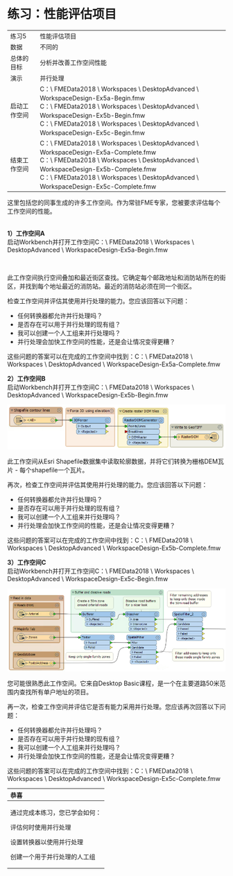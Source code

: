 # 练习：性能评估项目

 <table>
<tbody><tr>
<td>
<i></i><font style="vertical-align: inherit;"><font style="vertical-align: inherit;">
练习5
</font></font></td>
<td><font style="vertical-align: inherit;"><font style="vertical-align: inherit;">
性能评估项目
</font></font></td>
</tr>
<tr>
<td><font style="vertical-align: inherit;"><font style="vertical-align: inherit;">数据</font></font></td>
<td><font style="vertical-align: inherit;"><font style="vertical-align: inherit;">不同的</font></font></td>
</tr>
<tr>
<td><font style="vertical-align: inherit;"><font style="vertical-align: inherit;">总体的目标</font></font></td>
<td><font style="vertical-align: inherit;"><font style="vertical-align: inherit;">分析并改善工作空间性能</font></font></td>
</tr>
<tr>
<td><font style="vertical-align: inherit;"><font style="vertical-align: inherit;">演示</font></font></td>
<td><font style="vertical-align: inherit;"><font style="vertical-align: inherit;">并行处理</font></font></td>
</tr>
<tr>
<td><font style="vertical-align: inherit;"><font style="vertical-align: inherit;">启动工作空间</font></font></td>
<td><font style="vertical-align: inherit;"><font style="vertical-align: inherit;">C：\ FMEData2018 \ Workspaces \ DesktopAdvanced \ WorkspaceDesign-Ex5a-Begin.fmw </font></font><br><font style="vertical-align: inherit;"><font style="vertical-align: inherit;">C：\ FMEData2018 \ Workspaces \ DesktopAdvanced \ WorkspaceDesign-Ex5b-Begin.fmw </font></font><br><font style="vertical-align: inherit;"><font style="vertical-align: inherit;">C：\ FMEData2018 \ Workspaces \ DesktopAdvanced \ WorkspaceDesign-Ex5c-Begin.fmw</font></font></td>
</tr>
<tr>
<td><font style="vertical-align: inherit;"><font style="vertical-align: inherit;">结束工作空间</font></font></td>
<td><font style="vertical-align: inherit;"><font style="vertical-align: inherit;">C：\ FMEData2018 \ Workspaces \ DesktopAdvanced \ WorkspaceDesign-Ex5a-Complete.fmw </font></font><br><font style="vertical-align: inherit;"><font style="vertical-align: inherit;">C：\ FMEData2018 \ Workspaces \ DesktopAdvanced \ WorkspaceDesign-Ex5b-Complete.fmw </font></font><br><font style="vertical-align: inherit;"><font style="vertical-align: inherit;">C：\ FMEData2018 \ Workspaces \ DesktopAdvanced \ WorkspaceDesign-Ex5c-Complete.fmw</font></font></td>
</tr>
</tbody></table>
<p><font style="vertical-align: inherit;"><font style="vertical-align: inherit;">这里包括您的同事生成的许多工作空间。</font><font style="vertical-align: inherit;">作为常驻FME专家，您被要求评估每个工作空间的性能。</font></font></p>
<p><br><strong><font style="vertical-align: inherit;"><font style="vertical-align: inherit;">1）工作空间A</font></font></strong>
<br><font style="vertical-align: inherit;"><font style="vertical-align: inherit;"> 启动Workbench并打开工作空间C：\ FMEData2018 \ Workspaces \ DesktopAdvanced \ WorkspaceDesign-Ex5a-Begin.fmw</font></font></p>
<p><a target="_blank" href="https://github.com/safesoftware/FMETraining/blob/Desktop-Advanced-2018/DesktopAdvanced2WorkspaceDesign/Images/Img2.239.Ex5.WorkspaceA.png"><img src="../DesktopAdvanced2WorkspaceDesign/Images/Img2.239.Ex5.WorkspaceA.png" alt="" style="max-width:100%;"></a></p>
<p><font style="vertical-align: inherit;"><font style="vertical-align: inherit;">此工作空间执行空间叠加和最近街区查找。</font><font style="vertical-align: inherit;">它确定每个邮政地址和消防站所在的街区，并找到每个地址最近的消防站。</font><font style="vertical-align: inherit;">最近的消防站必须在同一个街区。</font></font></p>
<p><font style="vertical-align: inherit;"><font style="vertical-align: inherit;">检查工作空间并评估其使用并行处理的能力。</font><font style="vertical-align: inherit;">您应该回答以下问题：</font></font></p>
<ul>
<li><font style="vertical-align: inherit;"><font style="vertical-align: inherit;">任何转换器都允许并行处理吗？</font></font></li>
<li><font style="vertical-align: inherit;"><font style="vertical-align: inherit;">是否存在可以用于并行处理的现有组？</font></font></li>
<li><font style="vertical-align: inherit;"><font style="vertical-align: inherit;">我可以创建一个人工组来并行处理吗？</font></font></li>
<li><font style="vertical-align: inherit;"><font style="vertical-align: inherit;">并行处理会加快工作空间的性能，还是会让情况变得更糟？</font></font></li>
</ul>

这些问题的答案可以在完成的工作空间中找到：C：\ FMEData2018 \ Workspaces \ DesktopAdvanced \ WorkspaceDesign-Ex5a-Complete.fmw

  
**2）工作空间B**  
启动Workbench并打开工作空间C：\ FMEData2018 \ Workspaces \ DesktopAdvanced \ WorkspaceDesign-Ex5b-Begin.fmw

[![](../.gitbook/assets/img2.240.ex5.workspaceb.png)](https://github.com/safesoftware/FMETraining/blob/Desktop-Advanced-2018/DesktopAdvanced2WorkspaceDesign/Images/Img2.240.Ex5.WorkspaceB.png)

此工作空间从Esri Shapefile数据集中读取轮廓数据，并将它们转换为栅格DEM瓦片 - 每个shapefile一个瓦片。

再次，检查工作空间并评估其使用并行处理的能力。您应该回答以下问题：

* 任何转换器都允许并行处理吗？
* 是否存在可以用于并行处理的现有组？
* 我可以创建一个人工组来并行处理吗？
* 并行处理会加快工作空间的性能，还是会让情况变得更糟？

这些问题的答案可以在完成的工作空间中找到：C：\ FMEData2018 \ Workspaces \ DesktopAdvanced \ WorkspaceDesign-Ex5b-Complete.fmw

  
**3）工作空间C**  
启动Workbench并打开工作空间C：\ FMEData2018 \ Workspaces \ DesktopAdvanced \ WorkspaceDesign-Ex5c-Begin.fmw

[![](../.gitbook/assets/img2.241.ex5.workspacec.png)](https://github.com/safesoftware/FMETraining/blob/Desktop-Advanced-2018/DesktopAdvanced2WorkspaceDesign/Images/Img2.241.Ex5.WorkspaceC.png)

您可能很熟悉此工作空间。它来自Desktop Basic课程，是一个在主要道路50米范围内查找所有单户地址的项目。

再一次，检查工作空间并评估它是否有能力采用并行处理。您应该再次回答以下问题：

* 任何转换器都允许并行处理吗？
* 是否存在可以用于并行处理的现有组？
* 我可以创建一个人工组来并行处理吗？
* 并行处理会加快工作空间的性能，还是会让情况变得更糟？

这些问题的答案可以在完成的工作空间中找到：C：\ FMEData2018 \ Workspaces \ DesktopAdvanced \ WorkspaceDesign-Ex5c-Complete.fmw

<table>
  <thead>
    <tr>
      <th style="text-align:left">恭喜</th>
    </tr>
  </thead>
  <tbody>
    <tr>
      <td style="text-align:left">
        <p>通过完成本练习，您已学会如何：</p>
        <p>评估何时使用并行处理</p>
        <p>设置转换器以使用并行处理</p>
        <p>创建一个用于并行处理的人工组</p>
      </td>
    </tr>
  </tbody>
</table>
